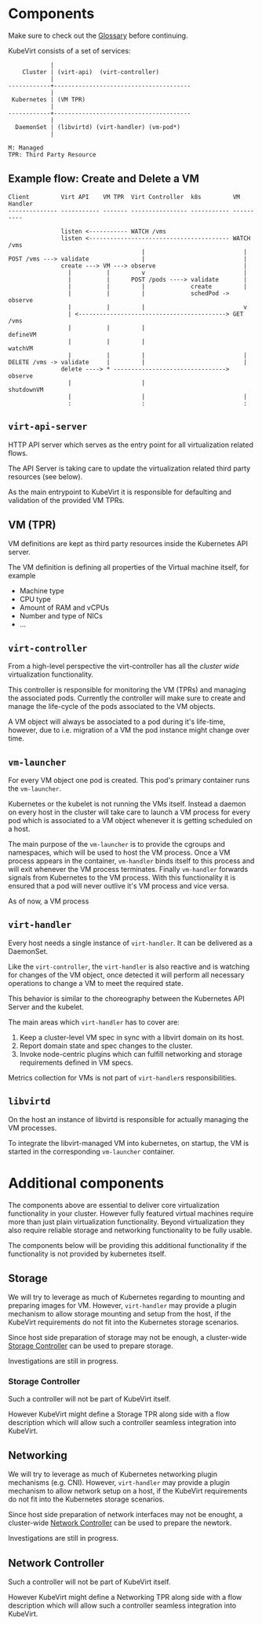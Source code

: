 # Components

Make sure to check out the [Glossary](glossary.md) before continuing.

KubeVirt consists of a set of services:

                |
        Cluster | (virt-api)  (virt-controller)
                |
    ------------+---------------------------------------
                |
     Kubernetes | (VM TPR)
                |
    ------------+---------------------------------------
                |
      DaemonSet | (libvirtd) (virt-handler) (vm-pod*)
                |

    M: Managed
    TPR: Third Party Resource

## Example flow: Create and Delete a VM

    Client         Virt API    VM TPR  Virt Controller  k8s         VM Handler
    -------------- ----------- ------- ---------------- ----------- ----------

                   listen <----------- WATCH /vms
                   listen <---------------------------------------- WATCH /vms
                                          |                            |
    POST /vms ---> validate               |                            |
                   create ---> VM ---> observe                         |
                     |          |         v                            |
                     |          |      POST /pods ----> validate       |
                     |          |         |             create         |
                     |          |         |             schedPod -> observe
                     |          |         |                            v
                     | <------------------------------------------> GET /vms
                     |          |         |                         defineVM
                     |          |         |                         watchVM
                     |          |         |                            |
    DELETE /vms -> validate     |         |                            |
                   delete ----> * --------------------------------> observe
                     |                    |                         shutdownVM
                     |                    |                            |
                     :                    :                            :

## `virt-api-server`

HTTP API server which serves as the entry point for all virtualization related
flows.

The API Server is taking care to update the virtualization related third party
resources (see below).

As the main entrypoint to KubeVirt it is responsible for defaulting and validation of the provided VM TPRs.

## VM (TPR)

VM definitions are kept as third party resources inside the Kubernetes API
server.

The VM definition is defining all properties of the Virtual machine itself,
for example

* Machine type
* CPU type
* Amount of RAM and vCPUs
* Number and type of NICs
* …

## `virt-controller`

From a high-level perspective the virt-controller has all the _cluster wide_
virtualization functionality.

This controller is responsible for monitoring the VM (TPRs) and managing the
associated pods. Currently the controller will make sure to create and manage
the life-cycle of the pods associated to the VM objects.

A VM object will always be associated to a pod during it's life-time, however,
due to i.e. migration of a VM the pod instance might change over time.

## `vm-launcher`

For every VM object one pod is created. This pod's primary container runs the
`vm-launcher`.

Kubernetes or the kubelet is not running the VMs itself. Instead a daemon on
every host in the cluster will take care to launch a VM process for every
pod which is associated to a VM object whenever it is getting scheduled on a host.

The main purpose of the `vm-launcher` is to provide the cgroups and namespaces,
which will be used to host the VM process.
Once a VM process appears in the container, `vm-handler` binds itself to this process and will exit whenever the VM process terminates.
Finally `vm-handler` forwards signals from Kubernetes to the VM process.
With this functionality it is ensured that a pod will never outlive it's VM
process and vice versa.

As of now, a VM process

## `virt-handler`

Every host needs a single instance of `virt-handler`. It can be delivered as a DaemonSet.

Like the `virt-controller`, the `virt-handler` is also reactive and is watching for
changes of the VM object, once detected it will perform all necessary
operations to change a VM to meet the required state.

This behavior is similar to the choreography between the Kubernetes API Server
and the kubelet.

The main areas which `virt-handler` has to cover are:

1. Keep a cluster-level VM spec in sync with a libvirt domain on its host.
2. Report domain state and spec changes to the cluster.
3. Invoke node-centric plugins which can fulfill networking and storage requirements defined in VM specs.

Metrics collection for VMs is not part of `virt-handler`s responsibilities.

## `libvirtd`

On the host an instance of libvirtd is responsible for actually managing the
VM processes.

To integrate the libvirt-managed VM into kubernetes, on startup, the VM is started in the corresponding `vm-launcher` container.

# Additional components

The components above are essential to deliver core virtualization
functionality in your cluster. However fully featured virtual machines require
more than just plain virtualization functionality. Beyond virtualization they
also require reliable storage and networking functionality to be fully usable.

The components below will be providing this additional functionality if the
functionality is not provided by kubernetes itself.

## Storage

We will try to leverage as much of Kubernetes regarding to mounting and preparing images for VM.
However, `virt-handler` may provide a plugin mechanism to allow storage mounting and setup from the host, if the KubeVirt requirements do not fit into the Kubernetes storage scenarios.

Since host side preparation of storage may not be enough, a cluster-wide [Storage Controller](###storage-controller) can be used to prepare storage.

Investigations are still in progress.

###  Storage Controller

Such a controller will not be part of KubeVirt itself. 

However KubeVirt might define a Storage TPR along side with a flow description which will allow such a controller seamless integration into KubeVirt.

## Networking 

We will try to leverage as much of Kubernetes networking plugin mechanisms (e.g. CNI).
However, `virt-handler` may provide a plugin mechanism to allow network setup on a host, if the KubeVirt requirements do not fit into the Kubernetes storage scenarios.

Since host side preparation of network interfaces may not be enought, a cluster-wide [Network Controller](###network-controller) can be used to prepare the newtork.

Investigations are still in progress.

## Network Controller

Such a controller will not be part of KubeVirt itself. 

However KubeVirt might define a Networking TPR along side with a flow description which will allow such a controller seamless integration into KubeVirt.
